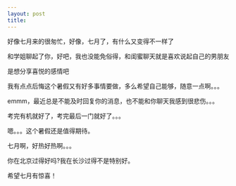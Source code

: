 ```yaml
---
layout: post
title: 
---
```


好像七月来的很匆忙，好像，七月了，有什么又变得不一样了

和学姐聊起了你，好吧，我也没能免俗得，和闺蜜聊天就是喜欢说起自己的男朋友

是想分享喜悦的感情吧

我有点点后悔这个暑假又有好多事情要做，多么希望自己能够，随意一点啊。。。

emmm，最近总是不能及时回复你的消息，也不能和你聊天我感到很悲伤。。。

考完有机就好了，考完最后一门就好了。。。

嗯。。。这个暑假还是值得期待。

七月啊，好热好热啊。。。

你在北京过得好吗?我在长沙过得不是特别好。

希望七月有惊喜！
